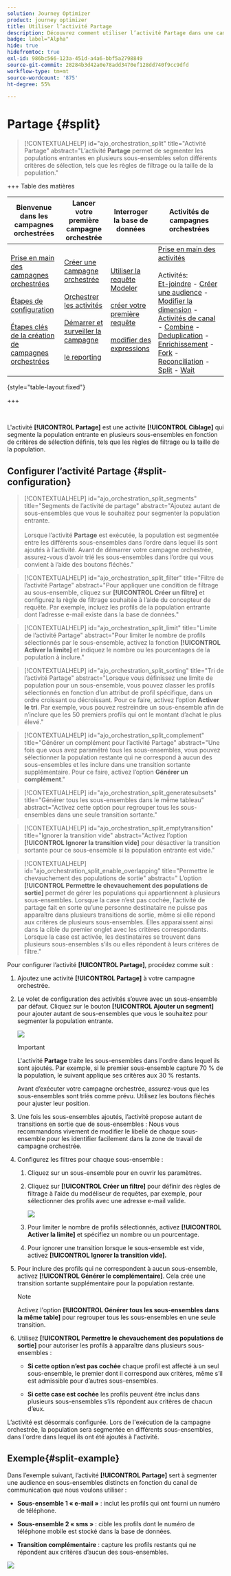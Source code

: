 ```yaml
---
solution: Journey Optimizer
product: journey optimizer
title: Utiliser l’activité Partage
description: Découvrez comment utiliser l’activité Partage dans une campagne orchestrée
badge: label="Alpha"
hide: true
hidefromtoc: true
exl-id: 986bc566-123a-451d-a4a6-bbf5a2798849
source-git-commit: 28284b3d42a0e78add3470ef128dd740f9cc9dfd
workflow-type: tm+mt
source-wordcount: '875'
ht-degree: 55%

---
```


# Partage {#split}

>[!CONTEXTUALHELP]
>id="ajo_orchestration_split"
>title="Activité Partage"
>abstract="L’activité **Partage** permet de segmenter les populations entrantes en plusieurs sous-ensembles selon différents critères de sélection, tels que les règles de filtrage ou la taille de la population."

+++ Table des matières

| Bienvenue dans les campagnes orchestrées | Lancer votre première campagne orchestrée | Interroger la base de données | Activités de campagnes orchestrées |
|---|---|---|---|
| [Prise en main des campagnes orchestrées](../gs-orchestrated-campaigns.md)<br/><br/>[Étapes de configuration](../configuration-steps.md)<br/><br/>[Étapes clés de la création de campagnes orchestrées](../gs-campaign-creation.md) | [Créer une campagne orchestrée](../create-orchestrated-campaign.md)<br/><br/>[Orchestrer les activités](../orchestrate-activities.md)<br/><br/>[Démarrer et surveiller la campagne](../start-monitor-campaigns.md)<br/><br/>[le reporting](../reporting-campaigns.md) | [Utiliser la requête Modeler](../orchestrated-rule-builder.md)<br/><br/>[créer votre première requête](../build-query.md)<br/><br/>[modifier des expressions](../edit-expressions.md) | [Prise en main des activités](about-activities.md)<br/><br/>Activités:<br/>[Et-joindre](and-join.md) - [Créer une audience](build-audience.md) - [Modifier la dimension](change-dimension.md) - [Activités de canal](channels.md) - [Combine](combine.md) - [Deduplication](deduplication.md) - [Enrichissement](enrichment.md) - [Fork](fork.md) - [Reconciliation](reconciliation.md) - [Split](split.md) - [Wait](wait.md) |

{style="table-layout:fixed"}

+++

<br/>

L&#39;activité **[!UICONTROL Partage]** est une activité **[!UICONTROL Ciblage]** qui segmente la population entrante en plusieurs sous-ensembles en fonction de critères de sélection définis, tels que les règles de filtrage ou la taille de la population.

## Configurer l’activité Partage {#split-configuration}

>[!CONTEXTUALHELP]
>id="ajo_orchestration_split_segments"
>title="Segments de l’activité de partage"
>abstract="Ajoutez autant de sous-ensembles que vous le souhaitez pour segmenter la population entrante.<br/></br>Lorsque l’activité **Partage** est exécutée, la population est segmentée entre les différents sous-ensembles dans l’ordre dans lequel ils sont ajoutés à l’activité. Avant de démarrer votre campagne orchestrée, assurez-vous d’avoir trié les sous-ensembles dans l’ordre qui vous convient à l’aide des boutons fléchés."

>[!CONTEXTUALHELP]
>id="ajo_orchestration_split_filter"
>title="Filtre de l’activité Partage"
>abstract="Pour appliquer une condition de filtrage au sous-ensemble, cliquez sur **[!UICONTROL Créer un filtre]** et configurez la règle de filtrage souhaitée à l’aide du concepteur de requête. Par exemple, incluez les profils de la population entrante dont l’adresse e-mail existe dans la base de données."

>[!CONTEXTUALHELP]
>id="ajo_orchestration_split_limit"
>title="Limite de l’activité Partage"
>abstract="Pour limiter le nombre de profils sélectionnés par le sous-ensemble, activez la fonction **[!UICONTROL Activer la limite]** et indiquez le nombre ou les pourcentages de la population à inclure."

>[!CONTEXTUALHELP]
>id="ajo_orchestration_split_sorting"
>title="Tri de l’activité Partage"
>abstract="Lorsque vous définissez une limite de population pour un sous-ensemble, vous pouvez classer les profils sélectionnés en fonction d’un attribut de profil spécifique, dans un ordre croissant ou décroissant. Pour ce faire, activez l’option **Activer le tri**. Par exemple, vous pouvez restreindre un sous-ensemble afin de n’inclure que les 50 premiers profils qui ont le montant d’achat le plus élevé."

>[!CONTEXTUALHELP]
>id="ajo_orchestration_split_complement"
>title="Générer un complément pour l’activité Partage"
>abstract="Une fois que vous avez paramétré tous les sous-ensembles, vous pouvez sélectionner la population restante qui ne correspond à aucun des sous-ensembles et les inclure dans une transition sortante supplémentaire. Pour ce faire, activez l’option **Générer un complément**."

>[!CONTEXTUALHELP]
>id="ajo_orchestration_split_generatesubsets"
>title="Générer tous les sous-ensembles dans le même tableau"
>abstract="Activez cette option pour regrouper tous les sous-ensembles dans une seule transition sortante."

>[!CONTEXTUALHELP]
>id="ajo_orchestration_split_emptytransition"
>title="Ignorer la transition vide"
>abstract="Activez l’option **[!UICONTROL Ignorer la transition vide]** pour désactiver la transition sortante pour ce sous-ensemble si la population entrante est vide."

>[!CONTEXTUALHELP]
>id="ajo_orchestration_split_enable_overlapping"
>title="Permettre le chevauchement des populations de sortie"
>abstract=" L’option **[!UICONTROL Permettre le chevauchement des populations de sortie]** permet de gérer les populations qui appartiennent à plusieurs sous-ensembles. Lorsque la case n’est pas cochée, l’activité de partage fait en sorte qu’une personne destinataire ne puisse pas apparaître dans plusieurs transitions de sortie, même si elle répond aux critères de plusieurs sous-ensembles. Elles apparaissent ainsi dans la cible du premier onglet avec les critères correspondants. Lorsque la case est activée, les destinataires se trouvent dans plusieurs sous-ensembles s’ils ou elles répondent à leurs critères de filtre."

Pour configurer l’activité **[!UICONTROL Partage]**, procédez comme suit :

1. Ajoutez une activité **[!UICONTROL Partage]** à votre campagne orchestrée.

1. Le volet de configuration des activités s’ouvre avec un sous-ensemble par défaut. Cliquez sur le bouton **[!UICONTROL Ajouter un segment]** pour ajouter autant de sous-ensembles que vous le souhaitez pour segmenter la population entrante.

   ![](../assets/orchestrated-split-1.png)

   >[!IMPORTANT]
   >
   >L&#39;activité **Partage** traite les sous-ensembles dans l&#39;ordre dans lequel ils sont ajoutés. Par exemple, si le premier sous-ensemble capture 70 % de la population, le suivant applique ses critères aux 30 % restants.
   >
   >Avant d’exécuter votre campagne orchestrée, assurez-vous que les sous-ensembles sont triés comme prévu. Utilisez les boutons fléchés pour ajuster leur position.

1. Une fois les sous-ensembles ajoutés, l’activité propose autant de transitions en sortie que de sous-ensembles : Nous vous recommandons vivement de modifier le libellé de chaque sous-ensemble pour les identifier facilement dans la zone de travail de campagne orchestrée.

1. Configurez les filtres pour chaque sous-ensemble :

   1. Cliquez sur un sous-ensemble pour en ouvrir les paramètres.

   1. Cliquez sur **[!UICONTROL Créer un filtre]** pour définir des règles de filtrage à l’aide du modéliseur de requêtes, par exemple, pour sélectionner des profils avec une adresse e-mail valide.

      ![](../assets/orchestrated-split-1.png)

   1. Pour limiter le nombre de profils sélectionnés, activez **[!UICONTROL Activer la limite]** et spécifiez un nombre ou un pourcentage.

   1. Pour ignorer une transition lorsque le sous-ensemble est vide, activez **[!UICONTROL Ignorer la transition vide].**

1. Pour inclure des profils qui ne correspondent à aucun sous-ensemble, activez **[!UICONTROL Générer le complémentaire]**. Cela crée une transition sortante supplémentaire pour la population restante.

   >[!NOTE]
   >
   >Activez l&#39;option **[!UICONTROL Générer tous les sous-ensembles dans la même table]** pour regrouper tous les sous-ensembles en une seule transition.

1. Utilisez **[!UICONTROL Permettre le chevauchement des populations de sortie]** pour autoriser les profils à apparaître dans plusieurs sous-ensembles :

   * **Si cette option n’est pas cochée** chaque profil est affecté à un seul sous-ensemble, le premier dont il correspond aux critères, même s’il est admissible pour d’autres sous-ensembles.

   * **Si cette case est cochée** les profils peuvent être inclus dans plusieurs sous-ensembles s’ils répondent aux critères de chacun d’eux.

L’activité est désormais configurée. Lors de l&#39;exécution de la campagne orchestrée, la population sera segmentée en différents sous-ensembles, dans l&#39;ordre dans lequel ils ont été ajoutés à l&#39;activité.

## Exemple{#split-example}

Dans l’exemple suivant, l’activité **[!UICONTROL Partage]** sert à segmenter une audience en sous-ensembles distincts en fonction du canal de communication que nous voulons utiliser :

* **Sous-ensemble 1 « e-mail »** : inclut les profils qui ont fourni un numéro de téléphone.

* **Sous-ensemble 2 « sms »** : cible les profils dont le numéro de téléphone mobile est stocké dans la base de données.

* **Transition complémentaire** : capture les profils restants qui ne répondent aux critères d’aucun des sous-ensembles.

![](../assets/orchestrated-split-3.png)
